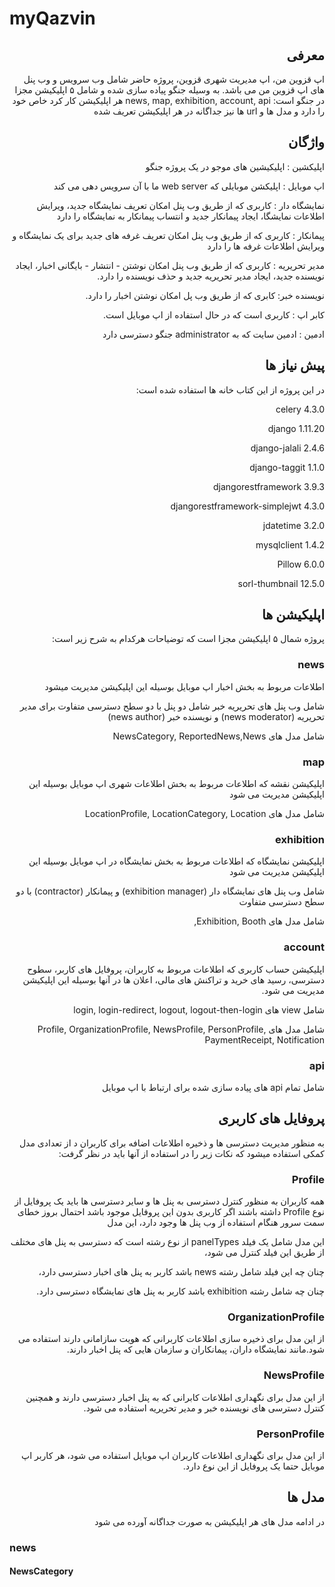 # myQazvin
<div dir="rtl">

## معرفی

اپ قزوین من، اپ مدیریت شهری قزوین، پروژه حاضر شامل وب سرویس و وب پنل های اپ قزوین من می باشد.
به وسیله جنگو پیاده سازی شده و شامل ۵ اپلیکیشن مجزا در جنگو است:
news, map, exhibition, account, api
هر اپلیکیشن کار کرد خاص خود را دارد و مدل ها و url ها نیز جداگانه در هر اپلیکیشن تعریف شده

## واژگان

اپلیکشین : اپلیکیشین های موجو در یک پروژه جنگو

اپ موبایل : اپلیکشن موبایلی که web server ما با آن سرویس دهی می کند

نمایشگاه دار : کاربری که از طریق  وب پنل امکان تعریف نمایشگاه جدید، ویرایش اطلاعات نمایشگا، ایجاد پیمانکار جدید و انتساب پیمانکار به نمایشگاه را دارد

پیمانکار : کاربری که از طریق وب پنل امکان تعریف غرفه های جدید برای یک نمایشگاه و ویرایش اطلاعات غرفه ها را دارد

مدیر تحریریه : کاربری که از طریق وب پنل امکان نوشتن - انتشار - بایگانی اخبار، ایجاد نویسنده جدید، ایجاد مدیر تحریریه جدید و حذف نویسنده را دارد.

نویسنده خبر: کابری که از طریق وب پل امکان نوشتن اخبار را دارد.

کابر اپ : کاربری است که در حال استفاده از اپ موبایل است.

ادمین : ادمین سایت که به administrator جنگو دسترسی دارد

## پیش نیاز ها

در این پروژه از این کتاب خانه ها استفاده شده است:

celery 4.3.0

django 1.11.20

django-jalali 2.4.6

django-taggit 1.1.0

djangorestframework 3.9.3

djangorestframework-simplejwt 4.3.0

jdatetime 3.2.0

mysqlclient 1.4.2

Pillow 6.0.0

sorl-thumbnail 12.5.0

## اپلیکیشن ها

پروژه شمال ۵ اپلیکیشن مجزا است که توضیاحات هرکدام به شرح زیر است:

### news
اطلاعات مربوط به بخش اخبار اپ موبایل بوسیله این اپلیکیشن مدیریت میشود

شامل وب پنل های تحریریه خبر شامل دو پنل با دو سطح دسترسی متفاوت برای مدیر تحریریه (news moderator) و نویسنده خبر (news author)

شامل مدل های NewsCategory, ReportedNews,News

### map
اپلیکیشن نقشه که اطلاعات مربوط به بخش اطلاعات شهری اپ موبایل  بوسیله این اپلیکیشن مدیریت می شود

شامل مدل های LocationProfile, LocationCategory, Location

### exhibition
اپلیکیشن نمایشگاه که اطلاعات مربوط به بخش نمایشگاه در اپ موبایل بوسیله این اپلیکیشن مدیریت می شود

شامل وب پنل های نمایشگاه دار (exhibition manager) و پیمانکار (contractor) با دو سطح دسترسی متفاوت

شامل مدل های Exhibition, Booth,

### account
اپلیکیشن حساب کاربری که اطلاعات مربوط به کاربران، پروفایل های کاربر، سطوح دسترسی، رسید های خرید و تراکنش های مالی، اعلان ها در آنها بوسیله این اپلیکیشن مدیریت می شود.

شامل view های login, login-redirect, logout, logout-then-login

شامل مدل های Profile, OrganizationProfile, NewsProfile, PersonProfile, PaymentReceipt, Notification

### api

شامل تمام api های پیاده سازی شده برای ارتباط با اپ موبایل

## پروفایل های کاربری

به منظور مدیریت دسترسی ها و ذخیره اطلاعات اضافه برای کاربران د از تعدادی مدل کمکی استفاده میشود که نکات زیر را در استفاده از آنها باید در نظر گرفت: 

### Profile

همه کاربران به منظور کنترل دسترسی به پنل ها و سایر دسترسی ها باید یک پروفایل از نوع Profile داشته باشند
اگر کاربری بدون این پروفایل موجود باشد احتمال بروز خطای سمت سرور هنگام استفاده از وب پنل ها وجود دارد، این مدل 

این مدل شامل یک فیلد panelTypes از نوع رشته است که دسترسی به پنل های مختلف از طریق این فیلد کنترل می شود،

چنان چه این فیلد شامل رشته news باشد کاربر به پنل های اخبار دسترسی دارد،

چنان چه شامل رشته exhibition باشد کاربر به پنل های نمایشگاه دسترسی دارد.

### OrganizationProfile

از این مدل برای ذخیره سازی اطلاعات کاربرانی که هویت سازامانی دارند استفاده می شود.مانند نمایشگاه داران، پیمانکاران و سازمان هایی که پنل اخبار دارند.

### NewsProfile

از این مدل برای نگهداری اطلاعات کابرانی که به پنل اخبار دسترسی دارند و همچنین کنترل دسترسی های نویسنده خبر و مدیر تحریریه استفاده می شود.

### PersonProfile

از این مدل برای نگهداری اطلاعات کاربران اپ موبایل استفاده می شود، هر کاربر اپ موبایل حتما یک پروفایل از این نوع دارد.

## مدل ها

در ادامه مدل های هر اپلیکیشن به صورت جداگانه آورده می شود
</div>

### news

#### NewsCategory

